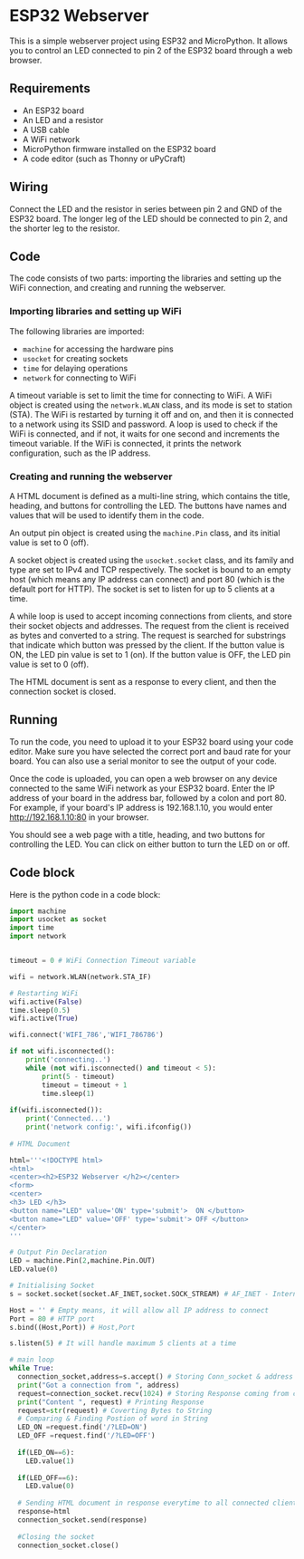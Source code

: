 # ESP32 Webserver

This is a simple webserver project using ESP32 and MicroPython. It allows you to control an LED connected to pin 2 of the ESP32 board through a web browser.

## Requirements

- An ESP32 board
- An LED and a resistor
- A USB cable
- A WiFi network
- MicroPython firmware installed on the ESP32 board
- A code editor (such as Thonny or uPyCraft)

## Wiring

Connect the LED and the resistor in series between pin 2 and GND of the ESP32 board. The longer leg of the LED should be connected to pin 2, and the shorter leg to the resistor.

## Code

The code consists of two parts: importing the libraries and setting up the WiFi connection, and creating and running the webserver.

### Importing libraries and setting up WiFi

The following libraries are imported:

- `machine` for accessing the hardware pins
- `usocket` for creating sockets
- `time` for delaying operations
- `network` for connecting to WiFi

A timeout variable is set to limit the time for connecting to WiFi. A WiFi object is created using the `network.WLAN` class, and its mode is set to station (STA). The WiFi is restarted by turning it off and on, and then it is connected to a network using its SSID and password. A loop is used to check if the WiFi is connected, and if not, it waits for one second and increments the timeout variable. If the WiFi is connected, it prints the network configuration, such as the IP address.

### Creating and running the webserver

A HTML document is defined as a multi-line string, which contains the title, heading, and buttons for controlling the LED. The buttons have names and values that will be used to identify them in the code.

An output pin object is created using the `machine.Pin` class, and its initial value is set to 0 (off).

A socket object is created using the `usocket.socket` class, and its family and type are set to IPv4 and TCP respectively. The socket is bound to an empty host (which means any IP address can connect) and port 80 (which is the default port for HTTP). The socket is set to listen for up to 5 clients at a time.

A while loop is used to accept incoming connections from clients, and store their socket objects and addresses. The request from the client is received as bytes and converted to a string. The request is searched for substrings that indicate which button was pressed by the client. If the button value is ON, the LED pin value is set to 1 (on). If the button value is OFF, the LED pin value is set to 0 (off).

The HTML document is sent as a response to every client, and then the connection socket is closed.

## Running

To run the code, you need to upload it to your ESP32 board using your code editor. Make sure you have selected the correct port and baud rate for your board. You can also use a serial monitor to see the output of your code.

Once the code is uploaded, you can open a web browser on any device connected to the same WiFi network as your ESP32 board. Enter the IP address of your board in the address bar, followed by a colon and port 80. For example, if your board's IP address is 192.168.1.10, you would enter http://192.168.1.10:80 in your browser.

You should see a web page with a title, heading, and two buttons for controlling the LED. You can click on either button to turn the LED on or off.

## Code block

Here is the python code in a code block:

```python
import machine
import usocket as socket
import time
import network


timeout = 0 # WiFi Connection Timeout variable 

wifi = network.WLAN(network.STA_IF)

# Restarting WiFi
wifi.active(False)
time.sleep(0.5)
wifi.active(True)

wifi.connect('WIFI_786','WIFI_786786')

if not wifi.isconnected():
    print('connecting..')
    while (not wifi.isconnected() and timeout < 5):
        print(5 - timeout)
        timeout = timeout + 1
        time.sleep(1)
        
if(wifi.isconnected()):
    print('Connected...')
    print('network config:', wifi.ifconfig())
    
# HTML Document

html='''<!DOCTYPE html>
<html>
<center><h2>ESP32 Webserver </h2></center>
<form>
<center>
<h3> LED </h3>
<button name="LED" value='ON' type='submit'>  ON </button>
<button name="LED" value='OFF' type='submit'> OFF </button>
</center>
'''

# Output Pin Declaration 
LED = machine.Pin(2,machine.Pin.OUT)
LED.value(0)

# Initialising Socket
s = socket.socket(socket.AF_INET,socket.SOCK_STREAM) # AF_INET - Internet Socket, SOCK_STREAM - TCP protocol

Host = '' # Empty means, it will allow all IP address to connect
Port = 80 # HTTP port
s.bind((Host,Port)) # Host,Port

s.listen(5) # It will handle maximum 5 clients at a time

# main loop
while True:
  connection_socket,address=s.accept() # Storing Conn_socket & address of new client connected
  print("Got a connection from ", address)
  request=connection_socket.recv(1024) # Storing Response coming from client
  print("Content ", request) # Printing Response 
  request=str(request) # Coverting Bytes to String
  # Comparing & Finding Postion of word in String 
  LED_ON =request.find('/?LED=ON')
  LED_OFF =request.find('/?LED=OFF')
  
  if(LED_ON==6):
    LED.value(1)
    
  if(LED_OFF==6):
    LED.value(0)
    
  # Sending HTML document in response everytime to all connected clients  
  response=html 
  connection_socket.send(response)
  
  #Closing the socket
  connection_socket.close()
```
